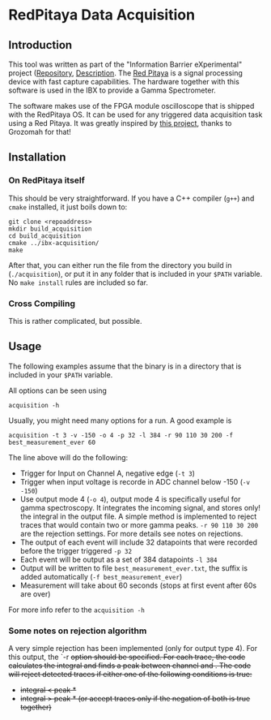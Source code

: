 # RedPitaya Data Acquisition

## Introduction

This tool was written as part of the "Information Barrier eXperimental" project ([Repository](https://github.com/nuclearfutureslab/ibx), [Description](https://nuclearfutures.princeton.edu/projects/ibx/). The [Red Pitaya](https://redpitaya.com/) is a signal processing device with fast capture capabilities. The hardware together with this software is used in the IBX to provide a Gamma Spectrometer.

The software makes use of the FPGA module oscilloscope that is shipped with the RedPitaya OS. It can be used for any triggered data acquisition task using a Red Pitaya. It was greatly inspired by [this project](https://github.com/Grozomah/trigger), thanks to Grozomah for that!

## Installation

### On RedPitaya itself

This should be very straightforward. If you have a C++ compiler (`g++`) and `cmake` installed, it just boils down to:
```
git clone <repoaddress>
mkdir build_acquisition
cd build_acquisition
cmake ../ibx-acquisition/
make
```

After that, you can either run the file from the directory you build in (`./acquisition`), or put it in any folder that is included in your `$PATH` variable. No `make install` rules are included so far.

### Cross Compiling

This is rather complicated, but possible.

## Usage

The following examples assume that the binary is in a directory that is included in your `$PATH` variable. 

All options can be seen using

```
acquisition -h
```

Usually, you might need many options for a run. A good example is
```
acquisition -t 3 -v -150 -o 4 -p 32 -l 384 -r 90 110 30 200 -f best_measurement_ever 60
```

The line above will do the following:
- Trigger for Input on Channel A, negative edge (`-t 3`)
- Trigger when input voltage is recorde in ADC channel below -150 (`-v -150`)
- Use output mode 4 (`-o 4`), output mode 4 is specifically useful for gamma spectroscopy. It integrates the incoming signal, and stores only! the integral in the output file. A simple method is implemented to reject traces that would contain two or more gamma peaks. `-r 90 110 30 200` are the rejection settings. For more details see notes on rejections.
- The output of each event will include 32 datapoints that were recorded before the trigger triggered `-p 32`
- Each event will be output as a set of 384 datapoints `-l 384`
- Output will be written to file `best_measurement_ever.txt`, the suffix is added automatically (`-f best_measurement_ever`)
- Measurement will take about 60 seconds (stops at first event after 60s are over)



For more info refer to the `acquisition -h`

### Some notes on rejection algorithm

A very simple rejection has been implemented (only for output type 4). For this output, the `-r <min> <max> <s> <e> option should be specified. For each trace, the code calculates the integral and finds a peak between channel <s> and <e>.
The code will reject detected traces if either one of the following conditions is true:
- integral < peak * <min>
- integral > peak * <max>
(or accept traces only if the negation of both is true together)
